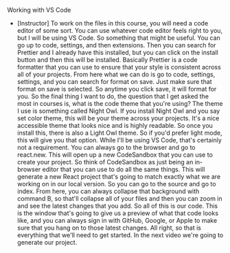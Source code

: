 Working with VS Code
- [Instructor] To work on the files in this course, you will need a code editor of some sort. You can use whatever code editor feels right to you, but I will be using VS Code. So something that might be useful. You can go up to code, settings, and then extensions. Then you can search for Prettier and I already have this installed, but you can click on the install button and then this will be installed. Basically Prettier is a code formatter that you can use to ensure that your style is consistent across all of your projects. From here what we can do is go to code, settings, settings, and you can search for format on save. Just make sure that format on save is selected. So anytime you click save, it will format for you. So the final thing I want to do, the question that I get asked the most in courses is, what is the code theme that you're using? The theme I use is something called Night Owl. If you install Night Owl and you say set color theme, this will be your theme across your projects. It's a nice accessible theme that looks nice and is highly readable. So once you install this, there is also a Light Owl theme. So if you'd prefer light mode, this will give you that option. While I'll be using VS Code, that's certainly not a requirement. You can always go to the browser and go to react.new. This will open up a new CodeSandbox that you can use to create your project. So think of CodeSandbox as just being an in-browser editor that you can use to do all the same things. This will generate a new React project that's going to match exactly what we are working on in our local version. So you can go to the source and go to index. From here, you can always collapse that background with command B, so that'll collapse all of your files and then you can zoom in and see the latest changes that you add. So all of this is our code. This is the window that's going to give us a preview of what that code looks like, and you can always sign in with GitHub, Google, or Apple to make sure that you hang on to those latest changes. All right, so that is everything that we'll need to get started. In the next video we're going to generate our project.